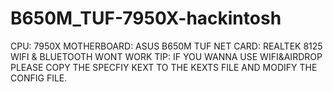 ﻿# B650M_TUF-7950X-hackintosh
CPU: 7950X
MOTHERBOARD: ASUS B650M TUF
NET CARD: REALTEK 8125
WIFI & BLUETOOTH WONT WORK
TIP: IF YOU WANNA USE WIFI&AIRDROP PLEASE COPY THE SPECFIY KEXT TO THE KEXTS FILE AND MODIFY THE CONFIG FILE.

